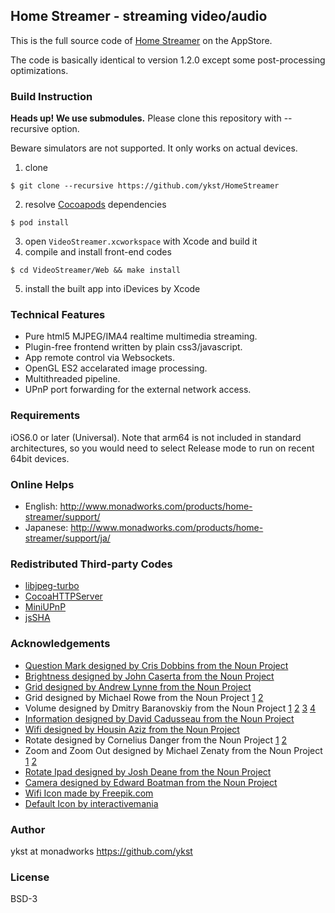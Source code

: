 ## Home Streamer - streaming video/audio

This is the full source code of [Home Streamer](https://itunes.apple.com/app/home-streamer-streaming-video/id862915269?mt=8) on the AppStore.

The code is basically identical to version 1.2.0 except some post-processing optimizations.

### Build Instruction
 
**Heads up! We use submodules.** Please clone this repository with --recursive option.

Beware simulators are not supported. It only works on actual devices.

 1. clone
 ```
$ git clone --recursive https://github.com/ykst/HomeStreamer
```
 2. resolve [Cocoapods](http://cocoapods.org/) dependencies
 ```
$ pod install
```
 3. open `VideoStreamer.xcworkspace` with Xcode and build it
 4. compile and install front-end codes
 ```
$ cd VideoStreamer/Web && make install
```
 5. install the built app into iDevices by Xcode

### Technical Features

 * Pure html5 MJPEG/IMA4 realtime multimedia streaming.
 * Plugin-free frontend written by plain css3/javascript.
 * App remote control via Websockets.
 * OpenGL ES2 accelarated image processing.
 * Multithreaded pipeline.
 * UPnP port forwarding for the external network access.

### Requirements

 iOS6.0 or later (Universal). 
 Note that arm64 is not included in standard architectures,
 so you would need to select Release mode to run on recent 64bit devices.

### Online Helps

 * English: http://www.monadworks.com/products/home-streamer/support/
 * Japanese: http://www.monadworks.com/products/home-streamer/support/ja/

### Redistributed Third-party Codes

 * [libjpeg-turbo](http://www.libjpeg-turbo.org/)
 * [CocoaHTTPServer](https://github.com/robbiehanson/CocoaHTTPServer/)
 * [MiniUPnP](http://miniupnp.free.fr/)
 * [jsSHA](http://caligatio.github.io/jsSHA/)

### Acknowledgements

 * [Question Mark designed by Cris Dobbins from the Noun Project](http://thenounproject.com/term/question-mark/33699/)
 * [Brightness designed by John Caserta from the Noun Project](http://thenounproject.com/term/brightness/36910/)
 * [Grid designed by Andrew Lynne from the Noun Project](http://thenounproject.com/term/grid/26606/)
 * Grid designed by Michael Rowe from the Noun Project [1](http://thenounproject.com/term/grid/18045/) [2](http://thenounproject.com/term/grid/18046/)
 * Volume designed by Dmitry Baranovskiy from the Noun Project [1](http://thenounproject.com/term/volume/5053/) [2](http://thenounproject.com/term/volume/5054/) [3](http://thenounproject.com/term/volume/5055/) [4](http://thenounproject.com/term/volume/5056/)
 * [Information designed by David Cadusseau from the Noun Project](http://thenounproject.com/term/information/5745/)
 * [Wifi designed by Housin Aziz from the Noun Project](http://thenounproject.com/term/wifi/38079/)
 * Rotate designed by Cornelius Danger from the Noun Project [1](http://thenounproject.com/term/rotate/26870/) [2](http://thenounproject.com/term/rotate/26867/)
 * Zoom and Zoom Out designed by Michael Zenaty from the Noun Project [1](http://thenounproject.com/term/zoom/11806/) [2](http://thenounproject.com/term/zoom-out/11807/)
 * [Rotate Ipad designed by Josh Deane from the Noun Project](http://thenounproject.com/term/rotate-ipad/20386/)
 * [Camera designed by Edward Boatman from the Noun Project](http://thenounproject.com/term/camera/476/)
 * [Wifi Icon made by Freepik.com](http://www.flaticon.com/free-icon/pins-maps-wifi_8152)
 * [Default Icon by interactivemania](http://www.defaulticon.com/)

### Author

ykst at monadworks https://github.com/ykst

### License

BSD-3
